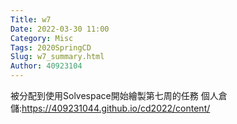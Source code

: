 ```yaml
---
Title: w7
Date: 2022-03-30 11:00
Category: Misc
Tags: 2020SpringCD
Slug: w7_summary.html
Author: 40923104
---
```


<!-- PELICAN_END_SUMMARY -->

被分配到使用Solvespace開始繪製第七周的任務
個人倉儲:https://409231044.github.io/cd2022/content/